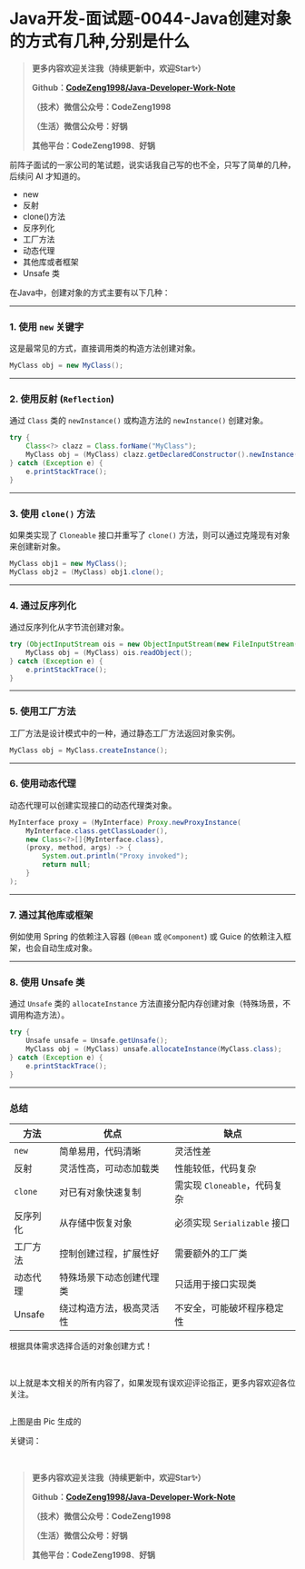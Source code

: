 # Java开发-面试题-0044-Java创建对象的方式有几种,分别是什么

> **更多内容欢迎关注我（持续更新中，欢迎Star✨）**
>
> **Github：[CodeZeng1998/Java-Developer-Work-Note](https://github.com/CodeZeng1998/Java-Developer-Work-Note)**
>
> **（技术）微信公众号：CodeZeng1998**
>
> **（生活）微信公众号：好锅**
>
> **其他平台：CodeZeng1998**、**好锅**







前阵子面试的一家公司的笔试题，说实话我自己写的也不全，只写了简单的几种，后续问 AI 才知道的。

* new
* 反射
* clone()方法
* 反序列化
* 工厂方法
* 动态代理
* 其他库或者框架
* Unsafe 类







在Java中，创建对象的方式主要有以下几种：

------

### 1. **使用 `new` 关键字**

这是最常见的方式，直接调用类的构造方法创建对象。

```java
MyClass obj = new MyClass();
```

------

### 2. **使用反射 (`Reflection`)**

通过 `Class` 类的 `newInstance()` 或构造方法的 `newInstance()` 创建对象。

```java
try {
    Class<?> clazz = Class.forName("MyClass");
    MyClass obj = (MyClass) clazz.getDeclaredConstructor().newInstance(); // 推荐
} catch (Exception e) {
    e.printStackTrace();
}
```

------

### 3. **使用 `clone()` 方法**

如果类实现了 `Cloneable` 接口并重写了 `clone()` 方法，则可以通过克隆现有对象来创建新对象。

```java
MyClass obj1 = new MyClass();
MyClass obj2 = (MyClass) obj1.clone();
```

------

### 4. **通过反序列化**

通过反序列化从字节流创建对象。

```java
try (ObjectInputStream ois = new ObjectInputStream(new FileInputStream("object.dat"))) {
    MyClass obj = (MyClass) ois.readObject();
} catch (Exception e) {
    e.printStackTrace();
}
```

------

### 5. **使用工厂方法**

工厂方法是设计模式中的一种，通过静态工厂方法返回对象实例。

```java
MyClass obj = MyClass.createInstance();
```

------

### 6. **使用动态代理**

动态代理可以创建实现接口的动态代理类对象。

```java
MyInterface proxy = (MyInterface) Proxy.newProxyInstance(
    MyInterface.class.getClassLoader(),
    new Class<?>[]{MyInterface.class},
    (proxy, method, args) -> {
        System.out.println("Proxy invoked");
        return null;
    }
);
```

------

### 7. **通过其他库或框架**

例如使用 Spring 的依赖注入容器 (`@Bean` 或 `@Component`) 或 Guice 的依赖注入框架，也会自动生成对象。

------

### 8. **使用 Unsafe 类**

通过 `Unsafe` 类的 `allocateInstance` 方法直接分配内存创建对象（特殊场景，不调用构造方法）。

```java
try {
    Unsafe unsafe = Unsafe.getUnsafe();
    MyClass obj = (MyClass) unsafe.allocateInstance(MyClass.class);
} catch (Exception e) {
    e.printStackTrace();
}
```

------

### 总结

| 方法     | 优点                     | 缺点                         |
| -------- | ------------------------ | ---------------------------- |
| `new`    | 简单易用，代码清晰       | 灵活性差                     |
| 反射     | 灵活性高，可动态加载类   | 性能较低，代码复杂           |
| `clone`  | 对已有对象快速复制       | 需实现 `Cloneable`，代码复杂 |
| 反序列化 | 从存储中恢复对象         | 必须实现 `Serializable` 接口 |
| 工厂方法 | 控制创建过程，扩展性好   | 需要额外的工厂类             |
| 动态代理 | 特殊场景下动态创建代理类 | 只适用于接口实现类           |
| Unsafe   | 绕过构造方法，极高灵活性 | 不安全，可能破坏程序稳定性   |

根据具体需求选择合适的对象创建方式！





















<br/>

以上就是本文相关的所有内容了，如果发现有误欢迎评论指正，更多内容欢迎各位关注。

![]()

上图是由 Pic 生成的

关键词：

<br/>



> **更多内容欢迎关注我（持续更新中，欢迎Star✨）**
>
> **Github：[CodeZeng1998/Java-Developer-Work-Note](https://github.com/CodeZeng1998/Java-Developer-Work-Note)**
>
> **（技术）微信公众号：CodeZeng1998**
>
> **（生活）微信公众号：好锅**
>
> **其他平台：CodeZeng1998**、**好锅**



